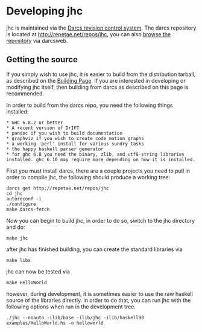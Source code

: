Developing jhc
==============

jhc is maintained via the [Darcs revision control system](http://darcs.net/).
The darcs repository is located at <http://repetae.net/repos/jhc>, you can also
[browse the repository](http://repetae.net/dw/darcsweb.cgi?r=jhc;a=summary) via
darcsweb.


Getting the source
------------------

If you simply wish to use jhc, it is easier to build from the distribution
tarball, as described on the [Building Page](building.shtml). If you are interested
in developing or modifying jhc itself, then building from darcs as described on this
page is recommended.

In order to build from the darcs repo, you need the following things installed:

    * GHC 6.8.2 or better
    * A recent version of DrIFT
    * pandoc if you wish to build documentation
    * graphviz if you wish to create code motion graphs
    * a working 'perl' install for various sundry tasks
    * the happy haskell parser generator
    * for ghc 6.8 you need the binary, zlib, and utf8-string libraries installed. ghc 6.10 may require more depending on how it is installed.

First you must install darcs, there are a couple projects you need to pull in
order to compile jhc, the following should produce a working tree:

    darcs get http://repetae.net/repos/jhc
    cd jhc
    autoreconf -i
    ./configure
    make darcs-fetch

Now you can begin to build jhc, in order to do so, switch to the jhc directory and do:

    make jhc

after jhc has finished building, you can create the standard libraries via

    make libs

jhc can now be tested via

    make HelloWorld

however, during development, it is sometimes easier to use the raw haskell source of
the libraries directly. in order to do that, you can run jhc with the following
options when run in the development tree.

    ./jhc --noauto -ilib/base -ilib/jhc -ilib/haskell98 examples/HelloWorld.hs -o helloworld

